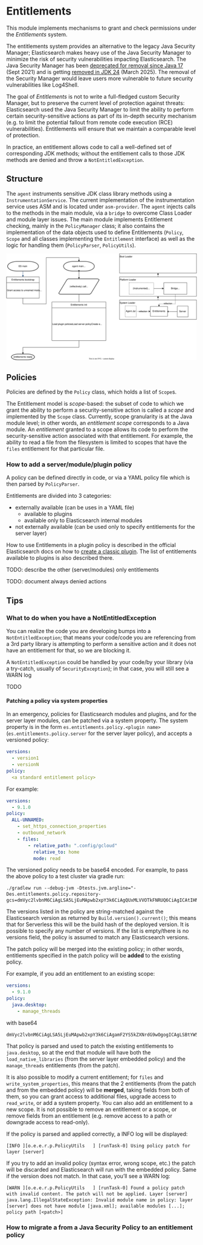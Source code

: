 # Entitlements

This module implements mechanisms to grant and check permissions under the _Entitlements_ system.

The entitlements system provides an alternative to the legacy Java Security Manager;
Elasticsearch makes heavy use of the Java Security Manager to minimize the risk of security vulnerabilities impacting Elasticsearch. The Java Security Manager has been [deprecated for removal since Java 17](https://openjdk.org/jeps/411) (Sept 2021) and is getting [removed in JDK 24](https://openjdk.org/jeps/486) (March 2025). The removal of the Security Manager would leave users more vulnerable to future security vulnerabilities like Log4Shell.

The goal of _Entitlements_  is not to write a full-fledged custom Security Manager, but to preserve the current level of protection against threats: Elasticsearch used the Java Security Manager to limit the ability to perform certain security-sensitive actions as part of its in-depth security mechanism (e.g. to limit the potential fallout from remote code execution (RCE) vulnerabilities). Entitlements will ensure that we maintain a comparable level of protection.

In practice, an entitlement allows code to call a well-defined set of corresponding JDK methods; without the entitlement calls to those JDK methods are denied and throw a `NotEntitledException`.

## Structure

The `agent` instruments sensitive JDK class library methods using a `InstrumentationService`. The current implementation of the instrumentation service uses ASM and is located under `asm-provider`.
The `agent` injects calls to the methods in the main module, via a `bridge` to overcome Class Loader and module layer issues. The main module implements Entitlement checking, mainly in the `PolicyManager` class; it also contains the implementation of the data objects used to define Entitlements (`Policy`, `Scope` and all classes implementing the `Entitlement` interface) as well as the logic for handling them (`PolicyParser`, `PolicyUtils`).

![Alt text](./entitlements-loading.svg)

## Policies

Policies are defined by the `Policy` class, which holds a list of `Scope`s.

The Entitlement model is _scope_-based: the subset of code to which we grant the ability to perform a security-sensitive action is called a _scope_ and implemented by the `Scope` class.
Currently, scope granularity is at the Java module level; in other words, an _entitlement scope_ corresponds to a Java module.
An _entitlement_ granted to a scope allows its code to perform the security-sensitive action associated with that entitlement. For example, the ability to read a file from the filesystem is limited to scopes that have the `files` entitlement for that particular file.

### How to add a server/module/plugin policy

A policy can be defined directly in code, or via a YAML policy file which is then parsed by `PolicyParser`.

Entitlements are divided into 3 categories:
- externally available (can be uses in a YAML file)
  - available to plugins
  - available only to Elasticsearch internal modules
- not externally available (can be used only to specify entitlements for the server layer)

How to use Entitlements in a plugin policy is described in the official Elasticsearch docs on how to [create a classic plugin](https://www.elastic.co/guide/en/elasticsearch/plugins/current/creating-classic-plugins.html). The list of entitlements  available to plugins is also described there.

TODO: describe the other (server/modules) only entitlements

TODO: document always denied actions

## Tips

### What to do when you have a NotEntitledException

You can realize the code you are developing bumps into a `NotEntitledException`; that means your code/code you are referencing from a 3rd party library is attempting to perform a sensitive action and it does not have an entitlement for that, so we are blocking it.

A `NotEntitledException` could be handled by your code/by your library (via a try-catch, usually of `SecurityException`); in that case, you will still see a WARN log

TODO

#### Patching a policy via system properties

In an emergency, policies for Elasticsearch modules and plugins, and for the server layer modules, can be patched via a system property.
The system property is in the form `es.entitlements.policy.<plugin name>` (`es.entitlements.policy.server` for the server layer policy), and accepts a versioned policy:
```yaml
versions:
  - version1
  - versionN
policy:
  <a standard entitlement policy>
```
For example:
```yaml
versions:
  - 9.1.0
policy:
  ALL-UNNAMED:
    - set_https_connection_properties
    - outbound_network
    - files:
        - relative_path: ".config/gcloud"
          relative_to: home
          mode: read
```

The versioned policy needs to be base64 encoded. For example, to pass the above policy to a test cluster via gradle run:
```shell
./gradlew run --debug-jvm -Dtests.jvm.argline="-Des.entitlements.policy.repository-gcs=dmVyc2lvbnM6CiAgLSA5LjEuMApwb2xpY3k6CiAgQUxMLVVOTkFNRUQ6CiAgICAtIHNldF9odHRwc19jb25uZWN0aW9uX3Byb3BlcnRpZXMKICAgIC0gb3V0Ym91bmRfbmV0d29yawogICAgLSBmaWxlczoKICAgICAgLSByZWxhdGl2ZV9wYXRoOiAiLmNvbmZpZy9nY2xvdWQiCiAgICAgICAgcmVsYXRpdmVfdG86IGhvbWUKICAgICAgICBtb2RlOiByZWFkCg=="
```
The versions listed in the policy are string-matched against the Elasticsearch version as returned by `Build.version().current()`; this means that for Serverless this will be the build hash of the deployed version. It is possible to specify any number of versions. If the list is empty/there is no versions field, the policy is assumed to match any Elasticsearch versions.

The patch policy will be merged into the existing policy; in other words, entitlements specified in the patch policy will be **added** to the existing policy.

For example, if you add an entitlement to an existing scope:
```yaml
versions:
  - 9.1.0
policy:
  java.desktop:
    - manage_threads
```
with base64
```
dmVyc2lvbnM6CiAgLSA5LjEuMApwb2xpY3k6CiAgamF2YS5kZXNrdG9wOgogICAgLSBtYW5hZ2VfdGhyZWFkcw==
```
That policy is parsed and used to patch the existing entitlements to `java.desktop`, so at the end that module will have both the `load_native_libraries` (from the server layer embedded policy) and the  `manage_threads` entitlements (from the patch).

It is also possible to modify a current entitlement; for `files` and `write_system_properties`, this means that the 2 entitlements (from the patch and from the embedded policy) will be **merged**, taking fields from both of them, so you can grant access to additional files, upgrade access to `read_write`, or add a system property.
You can also add an entitlement to a new scope. It is not possible to remove an entitlement or a scope, or remove fields from an entitlement (e.g. remove access to a path or downgrade access to read-only).

If the policy is parsed and applied correctly, a INFO log will be displayed:
```
[INFO ][o.e.e.r.p.PolicyUtils	] [runTask-0] Using policy patch for layer [server]
```
If you try to add an invalid policy (syntax error, wrong scope, etc.) the patch will be discarded and Elasticsearch will run with the embedded policy. Same if the version does not match. In that case, you’ll see a WARN log:
```
[WARN ][o.e.e.r.p.PolicyUtils	] [runTask-0] Found a policy patch with invalid content. The patch will not be applied. Layer [server]
java.lang.IllegalStateException: Invalid module name in policy: layer [server] does not have module [java.xml]; available modules [...]; policy path [<patch>]
```

### How to migrate a from a Java Security Policy to an entitlement policy

